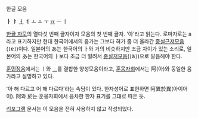 한글 모음

**ㅏ** ㅑ [ㅓ](%E3%85%93.md) ㅕ ㅗ ㅛ ㅜ [ㅠ](%E3%85%A0.md) ㅡ ㅣ 
  
[한글 자모](%ED%95%9C%EA%B8%80%20%EC%9E%90%EB%AA%A8.md)의 열다섯 번째 글자이자 모음의 첫 번째
글자. '아'라고 읽는다. 로마자로는 a라고 표기하지만 현대 한국어에서의 음가는 그보다 혀가 좀 더 올라간 [중설근저모음](%EA%B7%BC%EC%A0%80%EB%AA%A8%EC%9D%8C#s-2.2.md)(`[`ɐ`]`)이다. 일본어의 あ는
한국어의 ㅏ와 거의 비슷하지만 조금 차이가 있는 소리로, 일본어의 あ는 한국어의 ㅏ보다 조금 더 벌려서 [중설저모음](%EC%A0%80%EB%AA%A8%EC%9D%8C#s-2.3.md)(`[`ä`]`)으로 발음해야 한다.

[훈민정음](%ED%9B%88%EB%AF%BC%EC%A0%95%EC%9D%8C.md)에서는 ㅣ와 [ᆞ](%E1%86%9E.md)를
결합한 양성모음이라고, [훈몽자회](%ED%9B%88%EB%AA%BD%EC%9E%90%ED%9A%8C.md)에서는 阿(아)와 동일한
음가라고 설명하고 있다.

'아 해 다르고 어 해 다르다'라는 속담이 있다. 한자성어로 표현하면 阿異於異(아이어이). 阿와 於는 훈몽자회에서 음차한 한자 표기를 그대로
따온 듯.

[리포그램](%EB%A6%AC%ED%8F%AC%EA%B7%B8%EB%9E%A8.md) 문서는 이 모음을 전혀 사용하지 않고 작성되었다.

